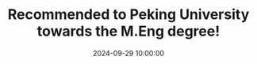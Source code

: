 ---
title: >-
    Recommended to Peking University towards the M.Eng degree!
date: 2024-09-29 10:00:00
---